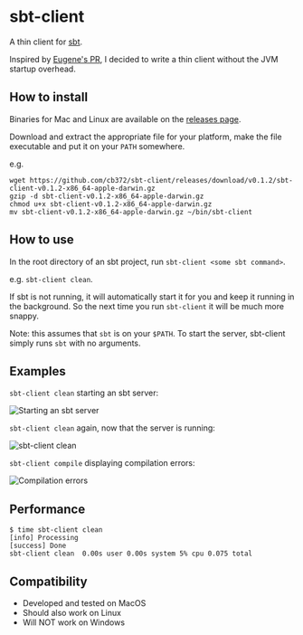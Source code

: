 # sbt-client

A thin client for [sbt](https://www.scala-sbt.org/).

Inspired by [Eugene's PR](https://github.com/sbt/sbt/pull/4227), I decided to
write a thin client without the JVM startup overhead.

## How to install

Binaries for Mac and Linux are available on the [releases
page](https://github.com/cb372/sbt-client/releases).

Download and extract the appropriate file for your platform, make the file
executable and put it on your `PATH` somewhere.

e.g.

```
wget https://github.com/cb372/sbt-client/releases/download/v0.1.2/sbt-client-v0.1.2-x86_64-apple-darwin.gz
gzip -d sbt-client-v0.1.2-x86_64-apple-darwin.gz
chmod u+x sbt-client-v0.1.2-x86_64-apple-darwin.gz
mv sbt-client-v0.1.2-x86_64-apple-darwin.gz ~/bin/sbt-client
```

## How to use

In the root directory of an sbt project, run `sbt-client <some sbt command>`.

e.g. `sbt-client clean`.

If sbt is not running, it will automatically start it for you and keep it
running in the background. So the next time you run `sbt-client` it will be much
more snappy.

Note: this assumes that `sbt` is on your `$PATH`. To start the server, sbt-client
simply runs `sbt` with no arguments.

## Examples

`sbt-client clean` starting an sbt server:

![Starting an sbt server](doc/images/starting-sbt-server.png)

`sbt-client clean` again, now that the server is running:

![sbt-client clean](doc/images/clean.png)

`sbt-client compile` displaying compilation errors:

![Compilation errors](doc/images/compilation-errors.png)

## Performance

```
$ time sbt-client clean
[info] Processing
[success] Done
sbt-client clean  0.00s user 0.00s system 5% cpu 0.075 total
```

## Compatibility

* Developed and tested on MacOS
* Should also work on Linux
* Will NOT work on Windows
